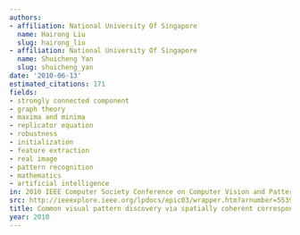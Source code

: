 ```yaml
---
authors:
- affiliation: National University Of Singapore
  name: Hairong Liu
  slug: hairong_liu
- affiliation: National University Of Singapore
  name: Shuicheng Yan
  slug: shuicheng_yan
date: '2010-06-13'
estimated_citations: 171
fields:
- strongly connected component
- graph theory
- maxima and minima
- replicator equation
- robustness
- initialization
- feature extraction
- real image
- pattern recognition
- mathematics
- artificial intelligence
in: 2010 IEEE Computer Society Conference on Computer Vision and Pattern Recognition
src: http://ieeexplore.ieee.org/lpdocs/epic03/wrapper.htm?arnumber=5539780
title: Common visual pattern discovery via spatially coherent correspondences
year: 2010
---
```

